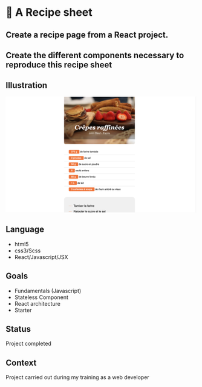 # :cake: A Recipe sheet 

## Create a recipe page from a React project.
## Create the different components necessary to reproduce this recipe sheet

## Illustration
![illustration](image/screenshot.png)

## Language
- html5
- css3/Scss
- React/Javascript/JSX

## Goals 
- Fundamentals (Javascript)
- Stateless Component
- React architecture
- Starter

## Status
Project completed

## Context
Project carried out during my training as a web developer
